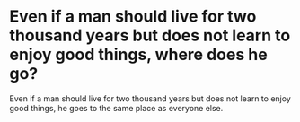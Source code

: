 # Even if a man should live for two thousand years but does not learn to enjoy good things, where does he go?

Even if a man should live for two thousand years but does not learn to enjoy good things, he goes to the same place as everyone else.
